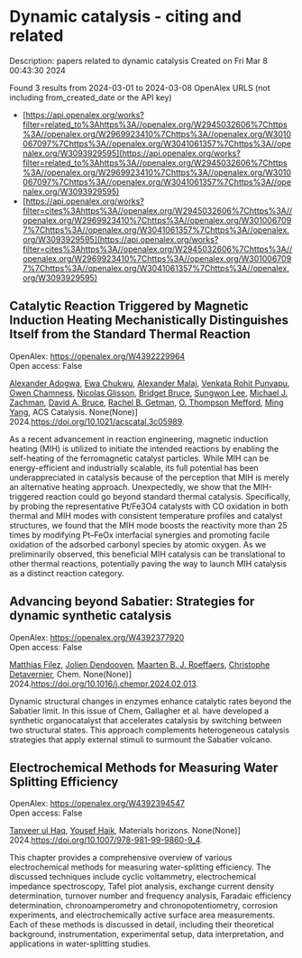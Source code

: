 # Dynamic catalysis - citing and related
Description: papers related to dynamic catalysis
Created on Fri Mar  8 00:43:30 2024

Found 3 results from 2024-03-01 to 2024-03-08
OpenAlex URLS (not including from_created_date or the API key)
- [https://api.openalex.org/works?filter=related_to%3Ahttps%3A//openalex.org/W2945032606%7Chttps%3A//openalex.org/W2969923410%7Chttps%3A//openalex.org/W3010067097%7Chttps%3A//openalex.org/W3041061357%7Chttps%3A//openalex.org/W3093929595](https://api.openalex.org/works?filter=related_to%3Ahttps%3A//openalex.org/W2945032606%7Chttps%3A//openalex.org/W2969923410%7Chttps%3A//openalex.org/W3010067097%7Chttps%3A//openalex.org/W3041061357%7Chttps%3A//openalex.org/W3093929595)
- [https://api.openalex.org/works?filter=cites%3Ahttps%3A//openalex.org/W2945032606%7Chttps%3A//openalex.org/W2969923410%7Chttps%3A//openalex.org/W3010067097%7Chttps%3A//openalex.org/W3041061357%7Chttps%3A//openalex.org/W3093929595](https://api.openalex.org/works?filter=cites%3Ahttps%3A//openalex.org/W2945032606%7Chttps%3A//openalex.org/W2969923410%7Chttps%3A//openalex.org/W3010067097%7Chttps%3A//openalex.org/W3041061357%7Chttps%3A//openalex.org/W3093929595)

## Catalytic Reaction Triggered by Magnetic Induction Heating Mechanistically Distinguishes Itself from the Standard Thermal Reaction   

OpenAlex: https://openalex.org/W4392229964    
Open access: False
    
[Alexander Adogwa](https://openalex.org/A5003444891), [Ewa Chukwu](https://openalex.org/A5039156100), [Alexander Malaj](https://openalex.org/A5094019517), [Venkata Rohit Punyapu](https://openalex.org/A5068765571), [Owen Chamness](https://openalex.org/A5094019518), [Nicolas Glisson](https://openalex.org/A5094019519), [Bridget Bruce](https://openalex.org/A5094019520), [Sungwon Lee](https://openalex.org/A5055973826), [Michael J. Zachman](https://openalex.org/A5080185216), [David A. Bruce](https://openalex.org/A5075486632), [Rachel B. Getman](https://openalex.org/A5085121177), [O. Thompson Mefford](https://openalex.org/A5030845854), [Ming Yang](https://openalex.org/A5048213108), ACS Catalysis. None(None)] 2024.https://doi.org/10.1021/acscatal.3c05989.
    
As a recent advancement in reaction engineering, magnetic induction heating (MIH) is utilized to initiate the intended reactions by enabling the self-heating of the ferromagnetic catalyst particles. While MIH can be energy-efficient and industrially scalable, its full potential has been underappreciated in catalysis because of the perception that MIH is merely an alternative heating approach. Unexpectedly, we show that the MIH-triggered reaction could go beyond standard thermal catalysis. Specifically, by probing the representative Pt/Fe3O4 catalysts with CO oxidation in both thermal and MIH modes with consistent temperature profiles and catalyst structures, we found that the MIH mode boosts the reactivity more than 25 times by modifying Pt–FeOx interfacial synergies and promoting facile oxidation of the adsorbed carbonyl species by atomic oxygen. As we preliminarily observed, this beneficial MIH catalysis can be translational to other thermal reactions, potentially paving the way to launch MIH catalysis as a distinct reaction category.    

    

## Advancing beyond Sabatier: Strategies for dynamic synthetic catalysis   

OpenAlex: https://openalex.org/W4392377920    
Open access: False
    
[Matthias Filez](https://openalex.org/A5053858283), [Jolien Dendooven](https://openalex.org/A5081161746), [Maarten B. J. Roeffaers](https://openalex.org/A5078485962), [Christophe Detavernier](https://openalex.org/A5039168166), Chem. None(None)] 2024.https://doi.org/10.1016/j.chempr.2024.02.013.
    
Dynamic structural changes in enzymes enhance catalytic rates beyond the Sabatier limit. In this issue of Chem, Gallagher et al. have developed a synthetic organocatalyst that accelerates catalysis by switching between two structural states. This approach complements heterogeneous catalysis strategies that apply external stimuli to surmount the Sabatier volcano.    

    

## Electrochemical Methods for Measuring Water Splitting Efficiency   

OpenAlex: https://openalex.org/W4392394547    
Open access: False
    
[Tanveer ul Haq](https://openalex.org/A5025205505), [Yousef Haik](https://openalex.org/A5039023347), Materials horizons. None(None)] 2024.https://doi.org/10.1007/978-981-99-9860-9_4.
    
This chapter provides a comprehensive overview of various electrochemical methods for measuring water-splitting efficiency. The discussed techniques include cyclic voltammetry, electrochemical impedance spectroscopy, Tafel plot analysis, exchange current density determination, turnover number and frequency analysis, Faradaic efficiency determination, chronoamperometry and chronopotentiometry, corrosion experiments, and electrochemically active surface area measurements. Each of these methods is discussed in detail, including their theoretical background, instrumentation, experimental setup, data interpretation, and applications in water-splitting studies.    

    
